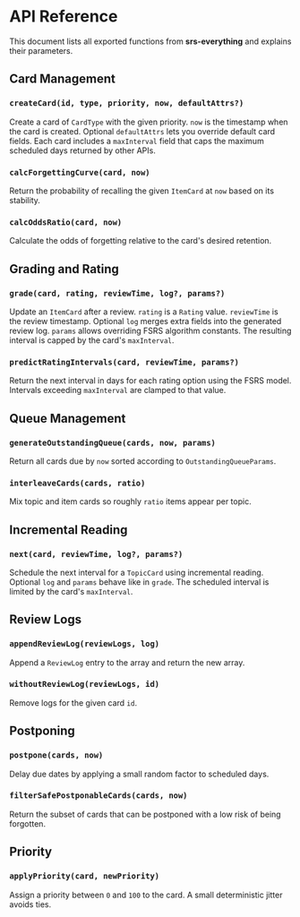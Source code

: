 # API Reference

This document lists all exported functions from **srs-everything** and explains their parameters.

## Card Management

### `createCard(id, type, priority, now, defaultAttrs?)`
Create a card of `CardType` with the given priority. `now` is the timestamp when the card is created. Optional `defaultAttrs` lets you override default card fields. Each card includes a `maxInterval` field that caps the maximum scheduled days returned by other APIs.

### `calcForgettingCurve(card, now)`
Return the probability of recalling the given `ItemCard` at `now` based on its stability.

### `calcOddsRatio(card, now)`
Calculate the odds of forgetting relative to the card's desired retention.

## Grading and Rating

### `grade(card, rating, reviewTime, log?, params?)`
Update an `ItemCard` after a review. `rating` is a `Rating` value. `reviewTime` is the review timestamp. Optional `log` merges extra fields into the generated review log. `params` allows overriding FSRS algorithm constants.
The resulting interval is capped by the card's `maxInterval`.

### `predictRatingIntervals(card, reviewTime, params?)`
Return the next interval in days for each rating option using the FSRS model.
Intervals exceeding `maxInterval` are clamped to that value.

## Queue Management

### `generateOutstandingQueue(cards, now, params)`
Return all cards due by `now` sorted according to `OutstandingQueueParams`.

### `interleaveCards(cards, ratio)`
Mix topic and item cards so roughly `ratio` items appear per topic.

## Incremental Reading

### `next(card, reviewTime, log?, params?)`
Schedule the next interval for a `TopicCard` using incremental reading. Optional `log` and `params` behave like in `grade`.
The scheduled interval is limited by the card's `maxInterval`.

## Review Logs

### `appendReviewLog(reviewLogs, log)`
Append a `ReviewLog` entry to the array and return the new array.

### `withoutReviewLog(reviewLogs, id)`
Remove logs for the given card `id`.

## Postponing

### `postpone(cards, now)`
Delay due dates by applying a small random factor to scheduled days.

### `filterSafePostponableCards(cards, now)`
Return the subset of cards that can be postponed with a low risk of being forgotten.

## Priority

### `applyPriority(card, newPriority)`
Assign a priority between `0` and `100` to the card. A small deterministic jitter avoids ties.
